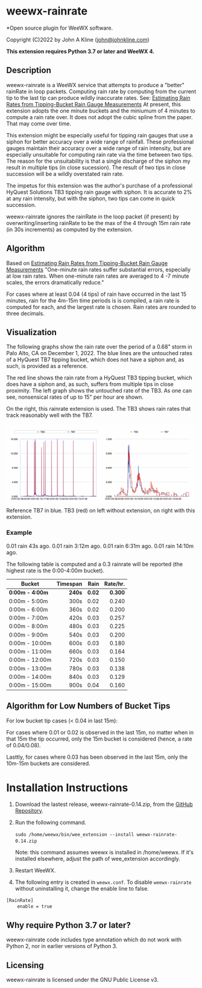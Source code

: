 # weewx-rainrate
*Open source plugin for WeeWX software.

Copyright (C)2022 by John A Kline (john@johnkline.com)

**This extension requires Python 3.7 or later and WeeWX 4.**


## Description

weewx-rainrate is a WeeWX service that attempts to produce a
"better" rainRate in loop packets.  Computing rain rate by
computing from the current tip to the last tip can produce
wildly inaccurate rates.  See:
[Estimating Rain Rates from Tipping-Bucket Rain Gauge Measurements](https://ntrs.nasa.gov/api/citations/20070016690/downloads/20070016690.pdf)
At present, this extension adopts the one minute buckets
and the miniumum of 4 minutes to compute a rain rate over.
It does not adopt the cubic spline from the paper.  That
may come over time.

This extension might be especially useful for tipping
rain gauges that use a siphon for better accuracy over a wide
range of rainfall.  These professional gauges maintain their
accuracy over a wide range of rain intensity, but are
especially unsuitable for computing rain rate via the time
between two tips.  The reason for the unsuitability is that
a single discharge of the siphon my result in multiple tips
(in close sucession).  The result of two tips in close
succession will be a wildly overstated rain rate.

The impetus for this extension was the author's purchase of a
professional HyQuest Solutions TB3 tipping rain gauge with
siphon.  It is accurate to 2% at any rain intensity, but with
the siphon, two tips can come in quick succession.

weewx-rainrate ignores the rainRate in the loop packet (if present)
by overwriting/inserting rainRate to be the max of the
4 through 15m rain rate (in 30s increments)  as computed by the extension.

## Algorithm

Based on [Estimating Rain Rates from Tipping-Bucket Rain Gauge Measurements](https://ntrs.nasa.gov/api/citations/20070016690/downloads/20070016690.pdf)
"One-minute rain rates suffer substantial errors, especially at low rain rates.
When one-minute rain rates are averaged to 4 -7 minute scales, the errors
dramatically reduce."

For cases where at least 0.04 (4 tips) of rain have occurred in the last
15 minutes, rain for the 4m-15m time periods is is compiled, a rain rate
is computed for each, and the largest rate is chosen.  Rain rates are
rounded to three decimals.

## Visualization

The following graphs show the rain rate over the period of a 0.68" storm in Palo Alto, CA on December 1, 2022.
The blue lines are the untouched rates of a HyQuest TB7 tipping bucket, which does not have
a siphon and, as such, is provided as a reference.

The red line shows the rain rate from a HyQuest TB3 tipping bucket, which does have a siphon and, as such,
suffers from multiple tips in close proximity.  The left graph shows the untouched rate of the TB3.  As one
can see, nonsensical rates of up to 15" per hour are shown.

On the right, this rainrate extension is used. The TB3 shows rain rates that track reasonably well with the TB7.

![Without extension on left, with extension on right.](OrigAndAdj.png)
Reference TB7 in blue.  TB3 (red) on left without extension, on right with this extension.

### Example

0.01 rain    43s ago.
0.01 rain  3:12m ago.
0.01 rain  6:31m ago.
0.01 rain 14:10m ago.

The following table is computed and a 0.3 rainrate will be
reported (the highest rate is the 0:00-4:00m bucket).

| Bucket             | Timespan |    Rain     |  Rate/hr. |
|--------------------|---------:|------------:|----------:|
| __0:00m -  4:00m__ |  __240s__|     __0.02__|  __0.300__|
|   0:00m -  5:00m   |     300s |        0.02 |     0.240 |
|   0:00m -  6:00m   |     360s |        0.02 |     0.200 |
|   0:00m -  7:00m   |     420s |        0.03 |     0.257 |
|   0:00m -  8:00m   |     480s |        0.03 |     0.225 |
|   0:00m -  9:00m   |     540s |        0.03 |     0.200 |
|   0:00m - 10:00m   |     600s |        0.03 |     0.180 |
|   0:00m - 11:00m   |     660s |        0.03 |     0.164 |
|   0:00m - 12:00m   |     720s |        0.03 |     0.150 |
|   0:00m - 13:00m   |     780s |        0.03 |     0.138 |
|   0:00m - 14:00m   |     840s |        0.03 |     0.129 |
|   0:00m - 15:00m   |     900s |        0.04 |     0.160 |

## Algorithm for Low Numbers of Bucket Tips

For low bucket tip cases (< 0.04 in last 15m):

For cases where 0.01 or 0.02 is observed in the last 15m, no matter when in that 15m
the tip occurred, only the 15m bucket is considered (hence, a rate of 0.04/0.08).

Lasttly, for cases where 0.03 has been observed in the last 15m, only
the 10m-15m buckets are considered.

# Installation Instructions

1. Download the lastest release, weewx-rainrate-0.14.zip, from the
   [GitHub Repository](https://github.com/chaunceygardiner/weewx-rainrate).

1. Run the following command.

   `sudo /home/weewx/bin/wee_extension --install weewx-rainrate-0.14.zip`

   Note: this command assumes weewx is installed in /home/weewx.  If it's installed
   elsewhere, adjust the path of wee_extension accordingly.

1. Restart WeeWX.

1. The following entry is created in `weewx.conf`.  To disable `weewx-rainrate` without
   uninstalling it, change the enable line to false.
```
[RainRate]
    enable = true
```

## Why require Python 3.7 or later?

weewx-rainrate code includes type annotation which do not work with Python 2, nor in
earlier versions of Python 3.

## Licensing

weewx-rainrate is licensed under the GNU Public License v3.
